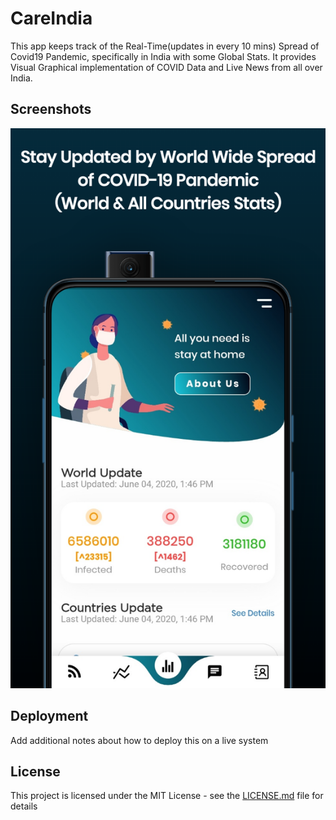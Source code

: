# CareIndia

This app keeps track of the Real-Time(updates in every 10 mins) Spread of Covid19 Pandemic, specifically in India with some Global Stats. It provides Visual Graphical implementation of COVID Data and Live News from all over India.

## Screenshots
![alt text](Screenshots/tia1166813629.png?raw=true)

## Deployment

Add additional notes about how to deploy this on a live system

## License

This project is licensed under the MIT License - see the [LICENSE.md](LICENSE.md) file for details

